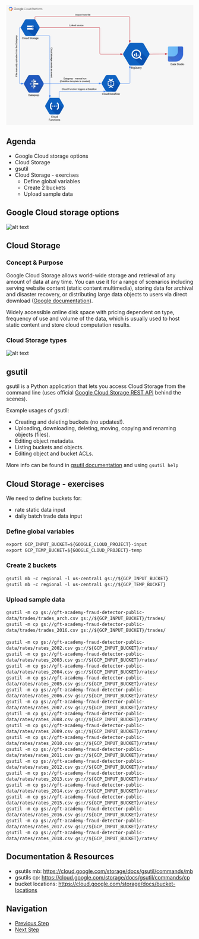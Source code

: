 ![Diagram](https://github.com/gft-academy-pl/gcp-data-analysis-with-bigquery/blob/master/assets/Data%20analysis%20with%20BQ%20-%20diagram%20(part_1).png?raw=true)

## Agenda
- Google Cloud storage options
- Cloud Storage
- gsutil 
- Cloud Storage - exercises
  - Define global variables
  - Create 2 buckets
  - Upload sample data

## Google Cloud storage options
![alt text][storage_options]

[storage_options]: https://cloud.google.com/images/storage-options/flowchart.svg "https://cloud.google.com/images/storage-options/flowchart.svg"

## Cloud Storage

### Concept & Purpose

Google Cloud Storage allows world-wide storage and retrieval of any amount of data at any time. You can use it for a range of scenarios including serving website content (static content multimedia), storing data for archival and disaster recovery, or distributing large data objects to users via direct download ([Google documentation]).

Widely accessible online disk space with pricing dependent on type, frequency of use and volume of the data, which is usually used to host static content and store cloud computation results.

### Cloud Storage types
![alt text][storage_types]

[Google documentation]: https://cloud.google.com/storage/docs/
[storage_types]: https://cloud.google.com/images/storage/storage-classes-desktop.svg "https://cloud.google.com/images/storage/storage-classes-desktop.svg"

## gsutil 

gsutil is a Python application that lets you access Cloud Storage from the command line (uses official [Google Cloud Storage REST API](https://cloud.google.com/storage/docs/apis) behind the scenes).

Example usages of gsutil:
* Creating and deleting buckets (no updates!).
* Uploading, downloading, deleting, moving, copying and renaming objects (files).
* Editing object metadata.
* Listing buckets and objects.
* Editing object and bucket ACLs.

More info can be found in [gsutil documentation](https://cloud.google.com/storage/docs/gsutil) and using `gsutil help`

## Cloud Storage - exercises
We need to define buckets for:
 - rate static data input
 - daily batch trade data input

### Define global variables

```
export GCP_INPUT_BUCKET=${GOOGLE_CLOUD_PROJECT}-input
export GCP_TEMP_BUCKET=${GOOGLE_CLOUD_PROJECT}-temp
```

### Create 2 buckets
 
```
gsutil mb -c regional -l us-central1 gs://${GCP_INPUT_BUCKET}
gsutil mb -c regional -l us-central1 gs://${GCP_TEMP_BUCKET}
```

### Upload sample data

```
gsutil -m cp gs://gft-academy-fraud-detector-public-data/trades/trades_arch.csv gs://${GCP_INPUT_BUCKET}/trades/
gsutil -m cp gs://gft-academy-fraud-detector-public-data/trades/trades_2016.csv gs://${GCP_INPUT_BUCKET}/trades/

gsutil -m cp gs://gft-academy-fraud-detector-public-data/rates/rates_2002.csv gs://${GCP_INPUT_BUCKET}/rates/
gsutil -m cp gs://gft-academy-fraud-detector-public-data/rates/rates_2003.csv gs://${GCP_INPUT_BUCKET}/rates/
gsutil -m cp gs://gft-academy-fraud-detector-public-data/rates/rates_2004.csv gs://${GCP_INPUT_BUCKET}/rates/
gsutil -m cp gs://gft-academy-fraud-detector-public-data/rates/rates_2005.csv gs://${GCP_INPUT_BUCKET}/rates/
gsutil -m cp gs://gft-academy-fraud-detector-public-data/rates/rates_2006.csv gs://${GCP_INPUT_BUCKET}/rates/
gsutil -m cp gs://gft-academy-fraud-detector-public-data/rates/rates_2007.csv gs://${GCP_INPUT_BUCKET}/rates/
gsutil -m cp gs://gft-academy-fraud-detector-public-data/rates/rates_2008.csv gs://${GCP_INPUT_BUCKET}/rates/
gsutil -m cp gs://gft-academy-fraud-detector-public-data/rates/rates_2009.csv gs://${GCP_INPUT_BUCKET}/rates/
gsutil -m cp gs://gft-academy-fraud-detector-public-data/rates/rates_2010.csv gs://${GCP_INPUT_BUCKET}/rates/
gsutil -m cp gs://gft-academy-fraud-detector-public-data/rates/rates_2011.csv gs://${GCP_INPUT_BUCKET}/rates/
gsutil -m cp gs://gft-academy-fraud-detector-public-data/rates/rates_2012.csv gs://${GCP_INPUT_BUCKET}/rates/
gsutil -m cp gs://gft-academy-fraud-detector-public-data/rates/rates_2013.csv gs://${GCP_INPUT_BUCKET}/rates/
gsutil -m cp gs://gft-academy-fraud-detector-public-data/rates/rates_2014.csv gs://${GCP_INPUT_BUCKET}/rates/
gsutil -m cp gs://gft-academy-fraud-detector-public-data/rates/rates_2015.csv gs://${GCP_INPUT_BUCKET}/rates/
gsutil -m cp gs://gft-academy-fraud-detector-public-data/rates/rates_2016.csv gs://${GCP_INPUT_BUCKET}/rates/
gsutil -m cp gs://gft-academy-fraud-detector-public-data/rates/rates_2017.csv gs://${GCP_INPUT_BUCKET}/rates/
gsutil -m cp gs://gft-academy-fraud-detector-public-data/rates/rates_2018.csv gs://${GCP_INPUT_BUCKET}/rates/
```

## Documentation & Resources
- gsutils mb: https://cloud.google.com/storage/docs/gsutil/commands/mb 
- gsutils cp: https://cloud.google.com/storage/docs/gsutil/commands/cp
- bucket locations: https://cloud.google.com/storage/docs/bucket-locations

## Navigation

- [Previous Step](./00-init.md)
- [Next Step](./02-bigquery.md)

